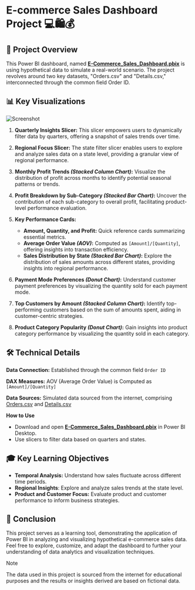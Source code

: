 # E-commerce Sales Dashboard Project 💻🛍️💰

## 📝 Project Overview
This Power BI dashboard, named **[E-Commerce_Sales_Dashboard.pbix](E-Commerce_Sales_Dashboard.pbix)**  is using hypothetical data to simulate a real-world scenario. 
The project revolves around two key datasets, "Orders.csv" and "Details.csv," interconnected through the common field Order ID.

## 📊 Key Visualizations

![Screenshot](https://github.com/5umit-chandra/E-Commerce_Sales_Dashboard/assets/154830809/ddee4108-e62a-4395-a38a-6ca127384196)

1. **Quarterly Insights Slicer:**  This slicer empowers users to dynamically filter data by quarters, offering a snapshot of sales trends over time.

2. **Regional Focus Slicer:**  The state filter slicer enables users to explore and analyze sales data on a state level, providing a granular view of regional performance.

3. **Monthly Profit Trends _(Stacked Column Chart)_:**  Visualize the distribution of profit across months to identify potential seasonal patterns or trends.

4. **Profit Breakdown by Sub-Category _(Stacked Bar Chart)_:**  Uncover the contribution of each sub-category to overall profit, facilitating product-level performance evaluation.

5. **Key Performance Cards:**
    - **Amount, Quantity, and Profit:**  Quick reference cards summarizing essential metrics.
    - **Average Order Value _(AOV)_:**  Computed as `[Amount]/[Quantity]`, offering insights into transaction efficiency.
    - **Sales Distribution by State _(Stacked Bar Chart)_:**  Explore the distribution of sales amounts across different states, providing insights into regional performance.

6. **Payment Mode Preferences _(Donut Chart)_:**  Understand customer payment preferences by visualizing the quantity sold for each payment mode.

7. **Top Customers by Amount _(Stacked Column Chart)_:**  Identify top-performing customers based on the sum of amounts spent, aiding in customer-centric strategies.

8. **Product Category Popularity _(Donut Chart)_:**  Gain insights into product category performance by visualizing the quantity sold in each category.


## 🛠️ Technical Details

**Data Connection:**  Established through the common field `Order ID`

**DAX Measures:**  AOV (Average Order Value) is Computed as `[Amount]/[Quantity]`

**Data Sources:**  Simulated data sourced from the internet, comprising [Orders.csv](Orders.csv) and [Details.csv](Details.csv)

**How to Use**
- Download and open **[E-Commerce_Sales_Dashboard.pbix](E-Commerce_Sales_Dashboard.pbix)** in Power BI Desktop.
- Use slicers to filter data based on quarters and states.

## 🎓 Key Learning Objectives
- **Temporal Analysis:** Understand how sales fluctuate across different time periods.
- **Regional Insights**: Explore and analyze sales trends at the state level.
- **Product and Customer Focus:** Evaluate product and customer performance to inform business strategies.

## 🧠 Conclusion
This project serves as a learning tool, demonstrating the application of Power BI in analyzing and visualizing hypothetical e-commerce sales data. Feel free to explore, customize, and adapt the dashboard to further your understanding of data analytics and visualization techniques.

> [!NOTE]
>The data used in this project is sourced from the internet for educational purposes and the results or insights derived are based on fictional data.